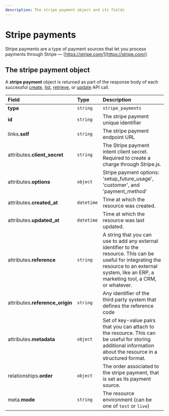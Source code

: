 ```yaml
---
description: The stripe payment object and its fields
---
```


# Stripe payments

Stripe payments are a type of payment sources that let you process payments through Stripe — [https://stripe.com/](https://stripe.com/)

## The stripe payment object

A **stripe payment** object is returned as part of the response body of each successful [create](https://docs.commercelayer.io/api/resources/stripe_payments/create_stripe_payment), [list](https://docs.commercelayer.io/api/resources/stripe_payments/list_stripe_payments), [retrieve](https://docs.commercelayer.io/api/resources/stripe_payments/retrieve_stripe_payment), or [update](https://docs.commercelayer.io/api/resources/stripe_payments/update_stripe_payment) API call.

| Field | Type | Description |
| :--- | :--- | :--- |
| **type** | `string` | `stripe_payments` |
| **id** | `string` | The stripe payment unique identifier |
| links.**self** | `string` | The stripe payment endpoint URL |
| attributes.**client\_secret** | `string` | The Stripe payment intent client secret. Required to create a charge through Stripe.js. |
| attributes.**options** | `object` | Stripe payment options: 'setup\_future\_usage', 'customer', and 'payment\_method' |
| attributes.**created\_at** | `datetime` | Time at which the resource was created. |
| attributes.**updated\_at** | `datetime` | Time at which the resource was last updated. |
| attributes.**reference** | `string` | A string that you can use to add any external identifier to the resource. This can be useful for integrating the resource to an external system, like an ERP, a marketing tool, a CRM, or whatever. |
| attributes.**reference\_origin** | `string` | Any identifier of the third party system that defines the reference code |
| attributes.**metadata** | `object` | Set of key-value pairs that you can attach to the resource. This can be useful for storing additional information about the resource in a structured format. |
| relationships.**order** | `object` | The order associated to the stripe payment, that is set as its payment source. |
| meta.**mode** | `string` | The resource environment \(can be one of `test` or `live`\) |

